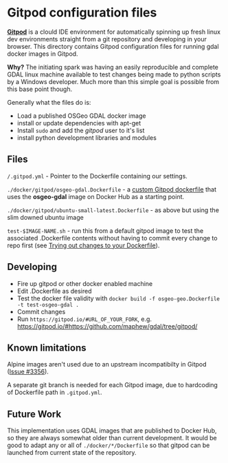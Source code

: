 # Gitpod configuration files

**[Gitpod](https://www.gitpod.io/)** is a clould IDE environment for automatically spinning up fresh linux dev environments straight from a git repository and developing in your browser. This directory contains Gitpod configuration files for running gdal docker images in Gitpod.

**Why?** The initiating spark was having an easily reproducible and complete GDAL linux machine available to test changes being made to python scripts by a Windows developer. Much more than this simple goal is possible from this base point though.

Generally what the files do is:

- Load a published OSGeo GDAL docker image
- install or update dependencies with apt-get
- Install `sudo` and add the *gitpod* user to it's list
- install python development libraries and modules

## Files

`/.gitpod.yml` - Pointer to the Dockerfile containing our settings.

`./docker/gitpod/osgeo-gdal.Dockerfile` - a [custom Gitpod dockerfile](https://www.gitpod.io/docs/config-docker#configure-a-custom-dockerfile) that uses the **osgeo-gdal** image on Docker Hub as a starting point.

`./docker/gitpod/ubuntu-small-latest.Dockerfile` - as above but using the slim downed ubuntu image

`test-$IMAGE-NAME.sh` - run this from a default gitpod image to test the associated .Dockerfile contents without having to commit every change to repo first (see [Trying out changes to your Dockerfile](https://www.gitpod.io/docs/config-docker#trying-out-changes-to-your-dockerfile)).

## Developing

- Fire up gitpod or other docker enabled machine
- Edit .Dockerfile as desired
- Test the docker file validity with `docker build -f osgeo-geo.Dockerfile -t test-osgeo-gdal .`
- Commit changes
- Run `https://gitpod.io/#URL_OF_YOUR_FORK`, e.g.
  https://gitpod.io/#https://github.com/maphew/gdal/tree/gitpod/

## Known limitations

Alpine images aren't used due to an upstream incompatibilty in Gitpod ([Issue #3356](https://github.com/gitpod-io/gitpod/issues/3356)).

A separate git branch is needed for each Gitpod image, due to hardcoding of Dockerfile path in `.gitpod.yml`.

## Future Work

This implementation uses GDAL images that are published to Docker Hub, so they are always somewhat older than current development. It would be good to adapt any or all of `./docker/*/Dockerfile` so that gitpod can be launched from current state of the repository.
